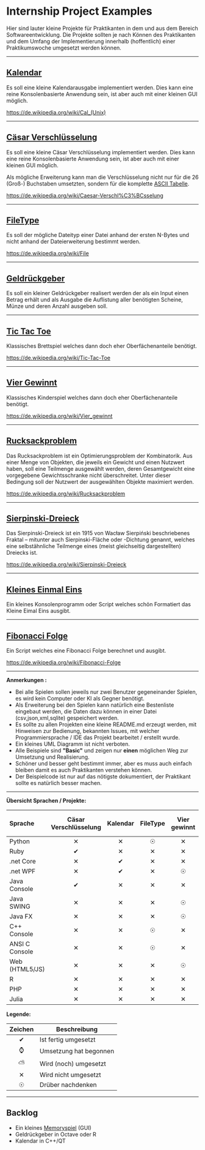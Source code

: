 # Internship Project Examples

Hier sind lauter kleine Projekte für Praktikanten in dem und aus dem Bereich Softwareentwicklung. Die Projekte sollten je nach Können des Praktikanten und dem Umfang der Implementierung innerhalb (hoffentlich) einer Praktikumswoche umgesetzt werden können.

---

## [Kalendar](./Calendar)

Es soll eine kleine Kalendarausgabe implementiert werden. Dies kann eine reine Konsolenbasierte Anwendung sein, ist aber auch mit einer kleinen GUI möglich.

https://de.wikipedia.org/wiki/Cal_(Unix)

---

## [Cäsar Verschlüsselung](./CaesarCipher)

Es soll eine kleine Cäsar Verschlüsselung implementiert werden. Dies kann eine reine Konsolenbasierte Anwendung sein, ist aber auch mit einer kleinen GUI möglich.

Als mögliche Erweiterung kann man die Verschlüsselung nicht nur für die 26 (Groß-) Buchstaben umsetzten, sondern für die komplette [ASCII Tabelle](https://de.wikipedia.org/wiki/American_Standard_Code_for_Information_Interchange#ASCII-Tabelle).

https://de.wikipedia.org/wiki/Caesar-Verschl%C3%BCsselung

---

## [FileType](./FileType)

Es soll der mögliche Dateityp einer Datei anhand der ersten N-Bytes und nicht anhand der
Dateierweiterung bestimmt werden.

https://de.wikipedia.org/wiki/File

---

## [Geldrückgeber](./Geldrueckgeber)

Es soll ein kleiner Geldrückgeber realisert werden der als ein Input einen Betrag erhält und als Ausgabe
die Auflistung aller benötigten Scheine, Münze und deren Anzahl ausgeben soll.

---

## [Tic Tac Toe](./TicTacToe)

Klassisches Brettspiel welches dann doch eher Oberfächenanteile benötigt.

https://de.wikipedia.org/wiki/Tic-Tac-Toe

---

## [Vier Gewinnt](./ConnectFour)

Klassisches Kinderspiel welches dann doch eher Oberfächenanteile benötigt.

https://de.wikipedia.org/wiki/Vier_gewinnt

---

## [Rucksackproblem](./Rucksackproblem)

Das Rucksackproblem ist ein Optimierungsproblem der Kombinatorik. Aus einer Menge von Objekten, die jeweils ein Gewicht und einen Nutzwert haben, soll eine Teilmenge ausgewählt werden, 
deren Gesamtgewicht eine vorgegebene Gewichtsschranke nicht überschreitet. Unter dieser Bedingung soll der Nutzwert der ausgewählten Objekte maximiert werden.

https://de.wikipedia.org/wiki/Rucksackproblem

---

## [Sierpinski-Dreieck](./SierpinskiDreieck)

Das Sierpinski-Dreieck ist ein 1915 von Wacław Sierpiński beschriebenes Fraktal – mitunter auch Sierpinski-Fläche oder -Dichtung genannt, 
welches eine selbstähnliche Teilmenge eines (meist gleichseitig dargestellten) Dreiecks ist.

https://de.wikipedia.org/wiki/Sierpinski-Dreieck

---

## [Kleines Einmal Eins](./KleinesEinmalEins)

Ein kleines Konsolenprogramm oder Script welches schön Formatiert das Kleine Eimal Eins ausgibt.

---

## [Fibonacci Folge](./Fibonacci)

Ein Script welches eine Fibonacci Folge berechnet und ausgibt.

https://de.wikipedia.org/wiki/Fibonacci-Folge

---

**Anmerkungen :**

- Bei alle Spielen sollen jeweils nur zwei Benutzer gegeneinander Spielen, es wird kein Computer oder KI als Gegner benötigt.
- Als Erweiterung bei den Spielen kann natürlich eine Bestenliste eingebaut werden, die Daten dazu
können in einer Datei (csv,json,xml,sqlite) gespeichert werden.
- Es sollte zu allen Projekten eine kleine README.md erzeugt werden, mit Hinweisen zur Bedienung, bekannten Issues, mit welcher Programmiersprache / IDE das Projekt bearbeitet / erstellt wurde.
- Ein kleines UML Diagramm ist nicht verboten.
- Alle Beispiele sind **"Basic"** und zeigen nur **einen** möglichen Weg zur Umsetzung und Realisierung.
- Schöner und besser geht bestimmt immer, aber es muss auch einfach bleiben damit es auch Praktikanten verstehen können.
- Der Beispielcode ist nur auf das nötigste dokumentiert, der Praktikant sollte es natürlich besser machen.

---

**Übersicht Sprachen / Projekte:**

|Sprache       |Cäsar Verschlüsselung|Kalendar|FileType|Vier gewinnt|Geldrückgeber|Tic Tac Toe|Rucksack Problem|Sierpinski Dreieck|Kleines Einmal Eins|Fibonacci|
|:-------------|:-------------------:|:------:|:------:|:----------:|:-----------:|:---------:|:-------------:|:----------------:|:------------------:|:-------:|
|Python        |&#10005;             |&#10005;|&#9737; |&#10005;    |&#10004;     |&#10005;   |&#9737;        |&#10005;          |&#10004;            |&#10005; |
|Ruby          |&#10004;             |&#10005;|&#10005;|&#10005;    |&#10005;     |&#10005;   |&#9737;        |&#10005;          |&#10005;            |&#9737;  | 
|.net Core     |&#10005;             |&#10004;|&#10005;|&#10005;    |&#10005;     |&#10005;   |&#9737;        |&#10005;          |&#10005;            |&#10005; |
|.net WPF      |&#10005;             |&#10004;|&#10005;|&#9737;     |&#10005;     |&#10004;   |&#10005;       |&#9737;           |&#10005;            |&#10005; |
|Java Console  |&#10004;             |&#10005;|&#10005;|&#10005;    |&#10004;     |&#10005;   |&#9737;        |&#10005;          |&#10005;            |&#10005; |
|Java SWING    |&#10005;             |&#10005;|&#10005;|&#9737;     |&#10005;     |&#10004;   |&#10005;       |&#9737;           |&#10005;            |&#10005; |
|Java FX       |&#10005;             |&#10005;|&#10005;|&#9737;     |&#10005;     |&#10005;   |&#10005;       |&#9737;           |&#10004;            |&#10005; |
|C++ Console   |&#10005;             |&#10005;|&#9737; |&#10005;    |&#10005;     |&#10005;   |&#9737;        |&#10005;          |&#10005;            |&#10005; |
|ANSI C Console|&#10005;             |&#10005;|&#9737; |&#10005;    |&#10005;     |&#10005;   |&#10005;       |&#10005;          |&#10005;            |&#10005; |
|Web (HTML5/JS)|&#10005;             |&#10005;|&#10005;|&#9737;     |&#10005;     |&#10005;   |&#10005;       |&#9737;           |&#10005;            |&#10005; |
|R             |&#10005;             |&#10005;|&#10005;|&#10005;    |&#10005;     |&#10005;   |&#9737;        |&#10005;          |&#10005;            |&#10005; |
|PHP           |&#10005;             |&#10005;|&#10005;|&#10005;    |&#10005;     |&#10005;   |&#9737;        |&#10005;          |&#10005;            |&#10005; |
|Julia         |&#10005;             |&#10005;|&#10005;|&#10005;    |&#10005;     |&#10005;   |&#9737;        |&#10005;          |&#10005;            |&#9737;  |

**Legende:**

|Zeichen |Beschreibung          |
|:------:|----------------------|
|&#10004;|Ist fertig umgesetzt  |
|&#8986; |Umsetzung hat begonnen|
|&#9925; |Wird (noch) umgesetzt |
|&#10005;|Wird nicht umgesetzt  |
|&#9737; |Drüber nachdenken     |

---

## Backlog

- Ein kleines [Memoryspiel](https://de.wikipedia.org/wiki/Memory_(Spiel)) (GUI)
- Geldrückgeber in Octave oder R
- Kalendar in C++/QT
